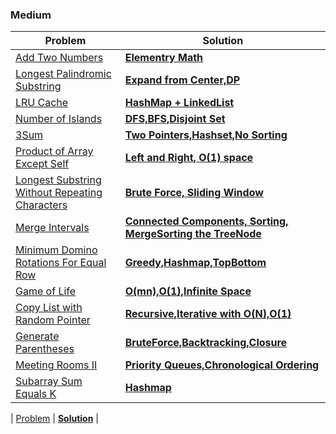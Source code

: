 ### Medium

| Problem | Solution |
| ------------ |  ------------ | 
| [Add Two Numbers](https://leetcode.com/problems/add-two-numbers/) | [**Elementry Math**](medium/Add_Two_Numbers) | 
| [Longest Palindromic Substring](https://leetcode.com/problems/longest-palindromic-substring/) | [**Expand from Center,DP**](medium/Longest_Palindromic_Substring) | 
| [LRU Cache](https://leetcode.com/problems/lru-cache/) | [**HashMap + LinkedList**](medium/LRU) | 
| [Number of Islands](https://leetcode.com/problems/number-of-islands/) | [**DFS,BFS,Disjoint Set**](medium/Number_of_Islands) | 
| [3Sum](https://leetcode.com/problems/3sum/) | [**Two Pointers,Hashset,No Sorting**](medium/3Sum) | 
| [Product of Array Except Self](https://leetcode.com/problems/product-of-array-except-self/) | [**Left and Right, O(1) space**](medium/Product_of_Array_Except_Self) | 
| [Longest Substring Without Repeating Characters](https://leetcode.com/problems/longest-substring-without-repeating-characters/) | [**Brute Force, Sliding Window**]() | 
| [Merge Intervals](https://leetcode.com/problems/merge-intervals/) | [**Connected Components, Sorting, MergeSorting the TreeNode**](medium/Merge_Intervals) | 
| [Minimum Domino Rotations For Equal Row](https://leetcode.com/problems/minimum-domino-rotations-for-equal-row/) | [**Greedy,Hashmap,TopBottom**](medium/Minimum_Domino_Rotations_For_Equal_Row) | 
| [Game of Life](https://leetcode.com/problems/game-of-life/) | [**O(mn),O(1),Infinite Space**](medium/Game_of_Life) | 
| [Copy List with Random Pointer](https://leetcode.com/problems/copy-list-with-random-pointer/) | [**Recursive,Iterative with O(N),O(1)**](medium/Copy_List_with_Random_Pointer) | 
| [Generate Parentheses](https://leetcode.com/problems/generate-parentheses/) | [**BruteForce,Backtracking,Closure**](medium/Generate_Parentheses) | 
| [Meeting Rooms II](https://leetcode.com/problems/meeting-rooms-ii/) | [**Priority Queues,Chronological Ordering**](medium/Meeting_Rooms_II) | 
| [Subarray Sum Equals K](https://leetcode.com/problems/subarray-sum-equals-k/) | [**Hashmap**](medium/Subarray_Sum_Equals_K) | 

| [Problem]() | [**Solution**]() | 